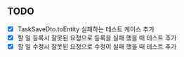 ## TODO

- [X] TaskSaveDto.toEntity 실패하는 테스트 케이스 추가
- [X] 할 일 등록시 잘못된 요청으로 등록을 실패 했을 때 테스트 추가
- [X] 할 일 수정시 잘못된 요청으로 수정이 실패 했을 때 테스트 추가
